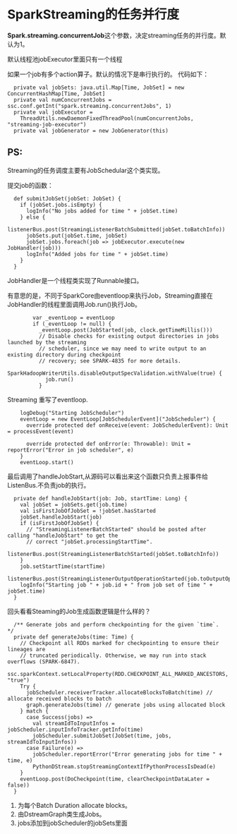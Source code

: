 # SparkStreaming的任务并行度

**Spark.streaming.concurrentJob**这个参数，决定streaming任务的并行度。默认为1。

默认线程池jobExecutor里面只有一个线程

如果一个job有多个action算子。默认的情况下是串行执行的。
代码如下：

```
  private val jobSets: java.util.Map[Time, JobSet] = new ConcurrentHashMap[Time, JobSet]
  private val numConcurrentJobs = ssc.conf.getInt("spark.streaming.concurrentJobs", 1)
  private val jobExecutor =
    ThreadUtils.newDaemonFixedThreadPool(numConcurrentJobs, "streaming-job-executor")
  private val jobGenerator = new JobGenerator(this)
```

## PS:
Streaming的任务调度主要有JobSchedular这个类实现。

提交job的函数：
```
  def submitJobSet(jobSet: JobSet) {
    if (jobSet.jobs.isEmpty) {
      logInfo("No jobs added for time " + jobSet.time)
    } else {
      listenerBus.post(StreamingListenerBatchSubmitted(jobSet.toBatchInfo))
      jobSets.put(jobSet.time, jobSet)
      jobSet.jobs.foreach(job => jobExecutor.execute(new JobHandler(job)))
      logInfo("Added jobs for time " + jobSet.time)
    }
  }
```

JobHandler是一个线程类实现了Runnable接口。

有意思的是，不同于SparkCore由eventloop来执行Job，Streaming直接在JobHandler的线程里面调用Job.run()执行Job。

```
        var _eventLoop = eventLoop
        if (_eventLoop != null) {
          _eventLoop.post(JobStarted(job, clock.getTimeMillis()))
          // Disable checks for existing output directories in jobs launched by the streaming
          // scheduler, since we may need to write output to an existing directory during checkpoint
          // recovery; see SPARK-4835 for more details.
          SparkHadoopWriterUtils.disableOutputSpecValidation.withValue(true) {
            job.run()
          }
```
Streaming 重写了eventloop.
```
    logDebug("Starting JobScheduler")
    eventLoop = new EventLoop[JobSchedulerEvent]("JobScheduler") {
      override protected def onReceive(event: JobSchedulerEvent): Unit = processEvent(event)

      override protected def onError(e: Throwable): Unit = reportError("Error in job scheduler", e)
    }
    eventLoop.start()
```
最后调用了handleJobStart,从源码可以看出来这个函数只负责上报事件给ListenBus.不负责job的执行。
```
  private def handleJobStart(job: Job, startTime: Long) {
    val jobSet = jobSets.get(job.time)
    val isFirstJobOfJobSet = !jobSet.hasStarted
    jobSet.handleJobStart(job)
    if (isFirstJobOfJobSet) {
      // "StreamingListenerBatchStarted" should be posted after calling "handleJobStart" to get the
      // correct "jobSet.processingStartTime".
      listenerBus.post(StreamingListenerBatchStarted(jobSet.toBatchInfo))
    }
    job.setStartTime(startTime)
    listenerBus.post(StreamingListenerOutputOperationStarted(job.toOutputOperationInfo))
    logInfo("Starting job " + job.id + " from job set of time " + jobSet.time)
  }
```

回头看看Steaming的Job生成函数逻辑是什么样的？
```
  /** Generate jobs and perform checkpointing for the given `time`.  */
  private def generateJobs(time: Time) {
    // Checkpoint all RDDs marked for checkpointing to ensure their lineages are
    // truncated periodically. Otherwise, we may run into stack overflows (SPARK-6847).
    ssc.sparkContext.setLocalProperty(RDD.CHECKPOINT_ALL_MARKED_ANCESTORS, "true")
    Try {
      jobScheduler.receiverTracker.allocateBlocksToBatch(time) // allocate received blocks to batch
      graph.generateJobs(time) // generate jobs using allocated block
    } match {
      case Success(jobs) =>
        val streamIdToInputInfos = jobScheduler.inputInfoTracker.getInfo(time)
        jobScheduler.submitJobSet(JobSet(time, jobs, streamIdToInputInfos))
      case Failure(e) =>
        jobScheduler.reportError("Error generating jobs for time " + time, e)
        PythonDStream.stopStreamingContextIfPythonProcessIsDead(e)
    }
    eventLoop.post(DoCheckpoint(time, clearCheckpointDataLater = false))
  }
```

1. 为每个Batch Duration allocate blocks。
2. 由DstreamGraph类生成Jobs。
3. jobs添加到jobScheduler的jobSets里面


